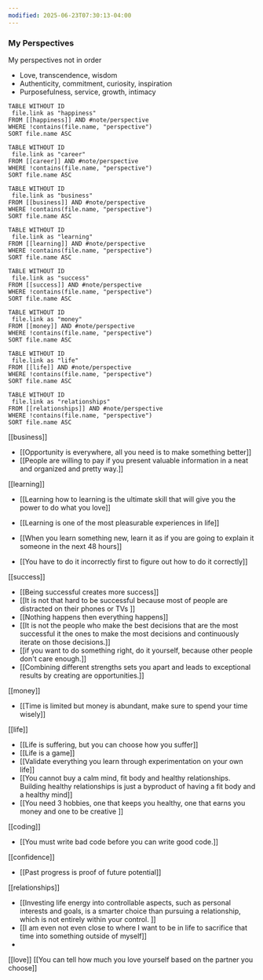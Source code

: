 ```yaml
---
modified: 2025-06-23T07:30:13-04:00
---
```

### My Perspectives

My perspectives not in order
- Love, transcendence, wisdom
- Authenticity, commitment, curiosity, inspiration
- Purposefulness, service, growth, intimacy

```dataview
TABLE WITHOUT ID
 file.link as "happiness"
FROM [[happiness]] AND #note/perspective
WHERE !contains(file.name, "perspective")
SORT file.name ASC
```


```dataview
TABLE WITHOUT ID
 file.link as "career"
FROM [[career]] AND #note/perspective
WHERE !contains(file.name, "perspective")
SORT file.name ASC
```

```dataview
TABLE WITHOUT ID
 file.link as "business"
FROM [[business]] AND #note/perspective
WHERE !contains(file.name, "perspective")
SORT file.name ASC
```

```dataview
TABLE WITHOUT ID
 file.link as "learning"
FROM [[learning]] AND #note/perspective
WHERE !contains(file.name, "perspective")
SORT file.name ASC
```

```dataview
TABLE WITHOUT ID
 file.link as "success"
FROM [[success]] AND #note/perspective
WHERE !contains(file.name, "perspective")
SORT file.name ASC
```


```dataview
TABLE WITHOUT ID
 file.link as "money"
FROM [[money]] AND #note/perspective
WHERE !contains(file.name, "perspective")
SORT file.name ASC
```


```dataview
TABLE WITHOUT ID
 file.link as "life"
FROM [[life]] AND #note/perspective
WHERE !contains(file.name, "perspective")
SORT file.name ASC
```


```dataview
TABLE WITHOUT ID
 file.link as "relationships"
FROM [[relationships]] AND #note/perspective
WHERE !contains(file.name, "perspective")
SORT file.name ASC
```

[[business]]
- [[Opportunity is everywhere,  all you need is to make something better]]
- [[People are willing to pay if you present valuable information in a neat and organized and pretty way.]]


[[learning]]
- [[Learning how to learning is the ultimate skill that will give you the power to do what you love]]
- [[Learning is one of the most pleasurable experiences in life]]
- [[When you learn something new, learn it as if you are going to explain it someone in the next 48 hours]]

- [[You have to do it incorrectly first to figure out how to do it correctly]]

[[success]]
- [[Being successful creates more success]]
- [[It is not that hard to be successful because most of people are distracted on their phones or TVs ]]
- [[Nothing happens then everything happens]]
- [[It is not the people who make the best decisions that are the most successful it the ones to make the most decisions and continuously iterate on those decisions.]]
- [[if you want to do something right, do it yourself, because other people don't care enough.]]
- [[Combining different strengths sets you apart and leads to exceptional results by creating are opportunities.]]

[[money]]
- [[Time is limited but money is abundant, make sure to spend your time wisely]]

[[life]]
- [[Life is suffering, but you can choose how you suffer]]
- [[Life is a game]]
- [[Validate everything you learn through experimentation on your own life]]
- [[You cannot buy a calm mind, fit body and healthy relationships. Building healthy relationships is just a byproduct of having a fit body and a healthy mind]]
- [[You need 3 hobbies, one that keeps you healthy, one that earns you money and one to be creative ]]

[[coding]]
- [[You must write bad code before you can write good code.]]


[[confidence]]
- [[Past progress is proof of future potential]]


[[relationships]]
- [[Investing life energy into controllable aspects, such as personal interests and goals, is a smarter choice than pursuing a relationship, which is not entirely within your control. ]]
- [[I am even not even close to where I want to be in life to sacrifice that time into something outside of myself]]
- 

[[love]]
[[You can tell how much you love yourself based on the partner you choose]]
